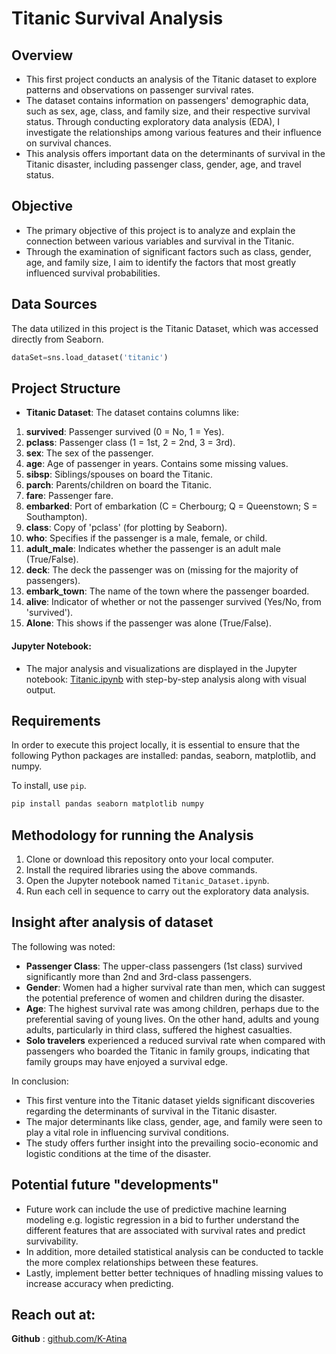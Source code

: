 # Titanic Survival Analysis

## Overview
- This first project conducts an analysis of the Titanic dataset to explore patterns and observations on passenger survival rates.
- The dataset contains information on passengers' demographic data, such as sex, age, class, and family size, and their respective survival status. Through conducting exploratory data analysis (EDA), I investigate the relationships among various features and their influence on survival chances.
- This analysis offers important data on the determinants of survival in the Titanic disaster, including passenger class, gender, age, and travel status.

## Objective
- The primary objective of this project is to analyze and explain the connection between various variables and survival in the Titanic.
- Through the examination of significant factors such as class, gender, age, and family size, I aim to identify the factors that most greatly influenced survival probabilities.

## Data Sources

The data utilized in this project is the Titanic Dataset, which was accessed directly from Seaborn.
```python
dataSet=sns.load_dataset('titanic')
```

## Project Structure

- **Titanic Dataset**:
The dataset contains columns like:

1. **survived**: Passenger survived (0 = No, 1 = Yes).
2. **pclass**: Passenger class (1 = 1st, 2 = 2nd, 3 = 3rd).
3. **sex**: The sex of the passenger.
4. **age**: Age of passenger in years. Contains some missing values.
5. **sibsp**: Siblings/spouses on board the Titanic.
6. **parch**: Parents/children on board the Titanic.
7. **fare**: Passenger fare.
8. **embarked**: Port of embarkation (C = Cherbourg; Q = Queenstown; S = Southampton).
9. **class**: Copy of 'pclass' (for plotting by Seaborn).
10. **who**: Specifies if the passenger is a male, female, or child.
11. **adult_male**: Indicates whether the passenger is an adult male (True/False).
12. **deck**: The deck the passenger was on (missing for the majority of passengers).
13. **embark_town**: The name of the town where the passenger boarded.
14. **alive**: Indicator of whether or not the passenger survived (Yes/No, from 'survived').
15. **Alone**: This shows if the passenger was alone (True/False).

#### **Jupyter Notebook**:
- The major analysis and visualizations are displayed in the Jupyter notebook: [Titanic.ipynb](Titanic_Dataset.ipynb) with step-by-step analysis along with visual output.

## Requirements

In order to execute this project locally, it is essential to ensure that the following Python packages are installed: pandas, seaborn, matplotlib, and numpy.

To install, use `pip`.

```bash
pip install pandas seaborn matplotlib numpy
```

## Methodology for running the Analysis
1. Clone or download this repository onto your local computer.
2. Install the required libraries using the above commands.
3. Open the Jupyter notebook named `Titanic_Dataset.ipynb`.
4. Run each cell in sequence to carry out the exploratory data analysis.

## Insight after analysis of dataset
The following was noted:
- **Passenger Class**: The upper-class passengers (1st class) survived significantly more than 2nd and 3rd-class passengers.
- **Gender**: Women had a higher survival rate than men, which can suggest the potential preference of women and children during the disaster.
- **Age**: The highest survival rate was among children, perhaps due to the preferential saving of young lives. On the other hand, adults and young adults, particularly in third class, suffered the highest casualties.
- **Solo travelers** experienced a reduced survival rate when compared with passengers who boarded the Titanic in family groups, indicating that family groups may have enjoyed a survival edge.

In conclusion:
- This first venture into the Titanic dataset yields significant discoveries regarding the determinants of survival in the Titanic disaster.
- The major determinants like class, gender, age, and family were seen to play a vital role in influencing survival conditions.
- The study offers further insight into the prevailing socio-economic and logistic conditions at the time of the disaster. 

## Potential future "developments"
- Future work can include the use of predictive machine learning modeling e.g. logistic regression in a bid to further understand the different features that are associated with survival rates and predict survivability.
- In addition, more detailed statistical analysis can be conducted to tackle the more complex relationships between these features. 
- Lastly, implement better better techniques of hnadling missing  values to increase accuracy when predicting.


## Reach out at:

**Github** : [github.com/K-Atina](https://github.com/K-Atina)

